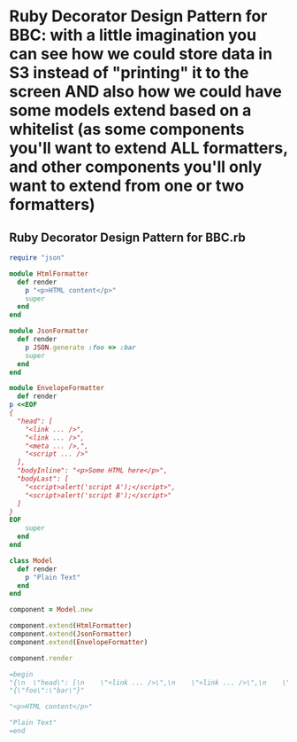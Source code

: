 # Ruby Decorator Design Pattern for BBC: with a little imagination you can see how we could store data in S3 instead of "printing" it to the screen AND also how we could have some models extend based on a whitelist (as some components you'll want to extend ALL formatters, and other components you'll only want to extend from one or two formatters)

## Ruby Decorator Design Pattern for BBC.rb

```ruby
require "json"

module HtmlFormatter
  def render
    p "<p>HTML content</p>"
    super
  end
end

module JsonFormatter
  def render
    p JSON.generate :foo => :bar
    super
  end
end

module EnvelopeFormatter
  def render
p <<EOF
{
  "head": [
    "<link ... />",
    "<link ... />",
    "<meta ... />,",
    "<script ... />"
  ],
  "bodyInline": "<p>Some HTML here</p>",
  "bodyLast": [
    "<script>alert('script A');</script>",
    "<script>alert('script B');</script>"
  ]
}
EOF
    super
  end
end

class Model
  def render
    p "Plain Text"
  end
end

component = Model.new

component.extend(HtmlFormatter)
component.extend(JsonFormatter)
component.extend(EnvelopeFormatter)

component.render

=begin
"{\n  \"head\": [\n    \"<link ... />\",\n    \"<link ... />\",\n    \"<meta ... />,\",\n    \"<script ... />\"\n  ],\n  \"bodyInline\": \"<p>Some HTML here</p>\",\n  \"bodyLast\": [\n    \"<script>alert('script A');</script>\",\n    \"<script>alert('script B');</script>\"\n  ]\n}\n"
"{\"foo\":\"bar\"}"

"<p>HTML content</p>"

"Plain Text"
=end
```

